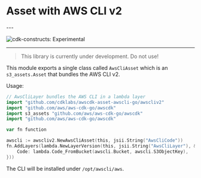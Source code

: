 # Asset with AWS CLI v2

<!--BEGIN STABILITY BANNER-->---


![cdk-constructs: Experimental](https://img.shields.io/badge/cdk--constructs-experimental-important.svg?style=for-the-badge)

---


> This library is currently under development. Do not use!

<!--END STABILITY BANNER-->

This module exports a single class called `AwsCliAsset` which is an `s3_assets.Asset` that bundles the AWS CLI v2.

Usage:

```go
// AwsCliLayer bundles the AWS CLI in a lambda layer
import "github.com/cdklabs/awscdk-asset-awscli-go/awscliv2"
import "github.com/aws/aws-cdk-go/awscdk"
import s3_assets "github.com/aws/aws-cdk-go/awscdk"
import "github.com/aws/aws-cdk-go/awscdk"

var fn function

awscli := awscliv2.NewAwsCliAsset(this, jsii.String("AwsCliCode"))
fn.AddLayers(lambda.NewLayerVersion(this, jsii.String("AwsCliLayer"), &LayerVersionProps{
	Code: lambda.Code_FromBucket(awscli.Bucket, awscli.S3ObjectKey),
}))
```

The CLI will be installed under `/opt/awscli/aws`.
